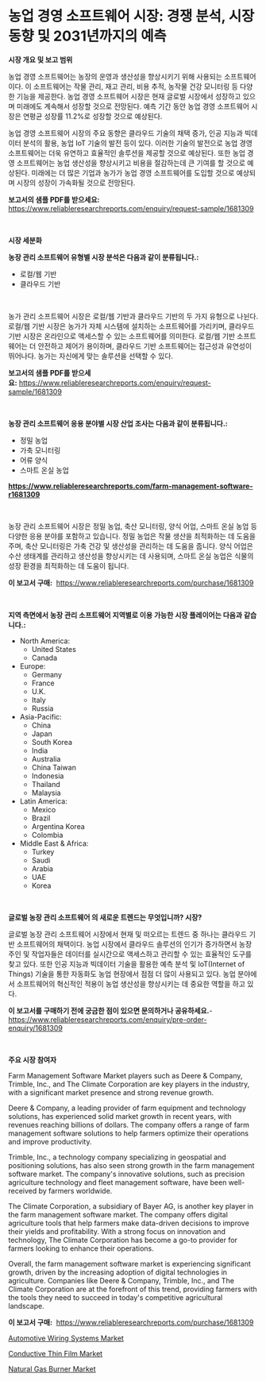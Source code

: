 <p><h1>농업 경영 소프트웨어 시장: 경쟁 분석, 시장 동향 및 2031년까지의 예측</h1></p><p><strong>시장 개요 및 보고 범위</strong></p>
<p><p>농업 경영 소프트웨어는 농장의 운영과 생산성을 향상시키기 위해 사용되는 소프트웨어이다. 이 소프트웨어는 작물 관리, 재고 관리, 비용 추적, 농작물 건강 모니터링 등 다양한 기능을 제공한다. 농업 경영 소프트웨어 시장은 현재 글로벌 시장에서 성장하고 있으며 미래에도 계속해서 성장할 것으로 전망된다. 예측 기간 동안 농업 경영 소프트웨어 시장은 연평균 성장률 11.2%로 성장할 것으로 예상된다.</p><p>농업 경영 소프트웨어 시장의 주요 동향은 클라우드 기술의 채택 증가, 인공 지능과 빅데이터 분석의 활용, 농업 IoT 기술의 발전 등이 있다. 이러한 기술의 발전으로 농업 경영 소프트웨어는 더욱 유연하고 효율적인 솔루션을 제공할 것으로 예상된다. 또한 농업 경영 소프트웨어는 농업 생산성을 향상시키고 비용을 절감하는데 큰 기여를 할 것으로 예상된다. 미래에는 더 많은 기업과 농가가 농업 경영 소프트웨어를 도입할 것으로 예상되며 시장의 성장이 가속화될 것으로 전망된다.</p></p>
<p><strong>보고서의 샘플 PDF를 받으세요:</strong> <a href="https://www.reliableresearchreports.com/enquiry/request-sample/1681309">https://www.reliableresearchreports.com/enquiry/request-sample/1681309</a></p>
<p>&nbsp;</p>
<p><strong>시장 세분화</strong></p>
<p><strong>농장 관리 소프트웨어 유형별 시장 분석은 다음과 같이 분류됩니다.:</strong></p>
<p><ul><li>로컬/웹 기반</li><li>클라우드 기반</li></ul></p>
<p>&nbsp;</p>
<p><p>농가 관리 소프트웨어 시장은 로컬/웹 기반과 클라우드 기반의 두 가지 유형으로 나뉜다. 로컬/웹 기반 시장은 농가가 자체 시스템에 설치하는 소프트웨어를 가리키며, 클라우드 기반 시장은 온라인으로 액세스할 수 있는 소프트웨어를 의미한다. 로컬/웹 기반 소프트웨어는 더 안전하고 제어가 용이하며, 클라우드 기반 소프트웨어는 접근성과 유연성이 뛰어나다. 농가는 자신에게 맞는 솔루션을 선택할 수 있다.</p></p>
<p><strong>보고서의 샘플 PDF를 받으세요:</strong>&nbsp;<a href="https://www.reliableresearchreports.com/enquiry/request-sample/1681309">https://www.reliableresearchreports.com/enquiry/request-sample/1681309</a></p>
<p>&nbsp;</p>
<p><strong> 농장 관리 소프트웨어 응용 분야별 시장 산업 조사는 다음과 같이 분류됩니다.:</strong></p>
<p><ul><li>정밀 농업</li><li>가축 모니터링</li><li>어류 양식</li><li>스마트 온실 농업</li></ul></p>
<p><strong><a href="https://www.reliableresearchreports.com/farm-management-software-r1681309">https://www.reliableresearchreports.com/farm-management-software-r1681309</a></strong></p>
<p>&nbsp;</p>
<p><p>농장 관리 소프트웨어 시장은 정밀 농업, 축산 모니터링, 양식 어업, 스마트 온실 농업 등 다양한 응용 분야를 포함하고 있습니다. 정밀 농업은 작물 생산을 최적화하는 데 도움을 주며, 축산 모니터링은 가축 건강 및 생산성을 관리하는 데 도움을 줍니다. 양식 어업은 수산 생태계를 관리하고 생산성을 향상시키는 데 사용되며, 스마트 온실 농업은 식물의 성장 환경을 최적화하는 데 도움이 됩니다.</p></p>
<p><strong>이 보고서 구매:</strong>&nbsp; <a href="https://www.reliableresearchreports.com/purchase/1681309">https://www.reliableresearchreports.com/purchase/1681309</a></p>
<p>&nbsp;</p>
<p><strong>지역 측면에서 농장 관리 소프트웨어 지역별로 이용 가능한 시장 플레이어는 다음과 같습니다.:</strong></p>
<p><ul>
    <li>
        North America:
        <ul>
            <li>United States</li>
            <li>Canada</li>
        </ul>
    </li>
    <li>
        Europe:
        <ul>
            <li>Germany</li>
            <li>France</li>
            <li>U.K.</li>
            <li>Italy</li>
            <li>Russia</li>
        </ul>
    </li>
    <li>
        Asia-Pacific:
        <ul>
            <li>China</li>
            <li>Japan</li>
            <li>South Korea</li>
            <li>India</li>
            <li>Australia</li>
            <li>China Taiwan</li>
            <li>Indonesia</li>
            <li>Thailand</li>
            <li>Malaysia</li>
        </ul>
    </li>
    <li>
        Latin America:
        <ul>
            <li>Mexico</li>
            <li>Brazil</li>
            <li>Argentina Korea</li>
            <li>Colombia</li>
        </ul>
    </li>
    <li>
        Middle East & Africa:
        <ul>
            <li>Turkey</li>
            <li>Saudi</li>
            <li>Arabia</li>
            <li>UAE</li>
            <li>Korea</li>
        </ul>
    </li>
    </ul></p>
<p>&nbsp;</p>
<p><strong>글로벌 농장 관리 소프트웨어 의 새로운 트렌드는 무엇입니까? 시장?</strong></p>
<p><p>글로벌 농장 관리 소프트웨어 시장에서 현재 및 떠오르는 트렌드 중 하나는 클라우드 기반 소프트웨어의 채택이다. 농업 시장에서 클라우드 솔루션의 인기가 증가하면서 농장 주인 및 작업자들은 데이터를 실시간으로 액세스하고 관리할 수 있는 효율적인 도구를 찾고 있다. 또한 인공 지능과 빅데이터 기술을 활용한 예측 분석 및 IoT(Internet of Things) 기술을 통한 자동화도 농업 현장에서 점점 더 많이 사용되고 있다. 농업 분야에서 소프트웨어의 혁신적인 적용이 농업 생산성을 향상시키는 데 중요한 역할을 하고 있다.</p></p>
<p><strong>이 보고서를 구매하기 전에 궁금한 점이 있으면 문의하거나 공유하세요.</strong>- <a href="https://www.reliableresearchreports.com/enquiry/pre-order-enquiry/1681309">https://www.reliableresearchreports.com/enquiry/pre-order-enquiry/1681309</a></p>
<p>&nbsp;</p>
<p><strong>주요 시장 참여자</strong></p>
<p><p>Farm Management Software Market players such as Deere & Company, Trimble, Inc., and The Climate Corporation are key players in the industry, with a significant market presence and strong revenue growth. </p><p>Deere & Company, a leading provider of farm equipment and technology solutions, has experienced solid market growth in recent years, with revenues reaching billions of dollars. The company offers a range of farm management software solutions to help farmers optimize their operations and improve productivity.</p><p>Trimble, Inc., a technology company specializing in geospatial and positioning solutions, has also seen strong growth in the farm management software market. The company's innovative solutions, such as precision agriculture technology and fleet management software, have been well-received by farmers worldwide.</p><p>The Climate Corporation, a subsidiary of Bayer AG, is another key player in the farm management software market. The company offers digital agriculture tools that help farmers make data-driven decisions to improve their yields and profitability. With a strong focus on innovation and technology, The Climate Corporation has become a go-to provider for farmers looking to enhance their operations.</p><p>Overall, the farm management software market is experiencing significant growth, driven by the increasing adoption of digital technologies in agriculture. Companies like Deere & Company, Trimble, Inc., and The Climate Corporation are at the forefront of this trend, providing farmers with the tools they need to succeed in today's competitive agricultural landscape.</p></p>
<p><strong>이 보고서 구매:</strong>&nbsp;&nbsp;<a href="https://www.reliableresearchreports.com/purchase/1681309">https://www.reliableresearchreports.com/purchase/1681309</a></p>
<p><p><a href="https://www.linkedin.com/pulse/automotive-wiring-systems-market-provides-comprehensive-n39re?trackingId=KJnxIOU9SEY6EaL94PCtgA%3D%3D">Automotive Wiring Systems Market</a></p><p><a href="https://www.linkedin.com/pulse/conductive-thin-film-market-growth-trends-covid-19-impact-forecasts-hvioe?trackingId=Pi8UGLmga9rLTTW%2B9gWI5A%3D%3D">Conductive Thin Film Market</a></p><p><a href="https://www.linkedin.com/pulse/natural-gas-burner-market-analysis-size-global-industry-y3iie?trackingId=3985kZvKPgbTzANmmvOgbw%3D%3D">Natural Gas Burner Market</a></p></p>